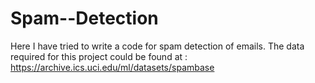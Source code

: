 # Spam--Detection
Here I have tried to write a code for spam detection of emails.
The data required for this project could be found at :
https://archive.ics.uci.edu/ml/datasets/spambase
